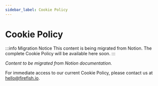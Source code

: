 ```yaml
---
sidebar_label: Cookie Policy
---
```


# Cookie Policy

:::info Migration Notice
This content is being migrated from Notion. The complete Cookie Policy will be available here soon.
:::

*Content to be migrated from Notion documentation.*

For immediate access to our current Cookie Policy, please contact us at [hello@firefish.io](mailto:hello@firefish.io).
